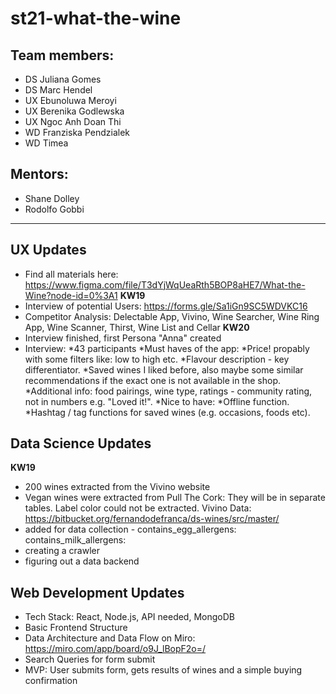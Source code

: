 # st21-what-the-wine

## Team members: 
* DS Juliana Gomes
* DS Marc Hendel
* UX Ebunoluwa Meroyi
* UX Berenika Godlewska
* UX Ngoc Anh Doan Thi
* WD Franziska Pendzialek
* WD Timea

## Mentors: 
* Shane Dolley
* Rodolfo Gobbi

---

## UX Updates
- Find all materials here: 
https://www.figma.com/file/T3dYjWqUeaRth5BOP8aHE7/What-the-Wine?node-id=0%3A1
**KW19**
- Interview of potential Users: https://forms.gle/Sa1iGn9SC5WDVKC16
- Competitor Analysis: 
Delectable App, Vivino, Wine Searcher, Wine Ring App, 
Wine Scanner, Thirst, Wine List and Cellar
**KW20** 
- Interview finished, first Persona "Anna" created
- Interview:
*43 participants
*Must haves of the app:
*Price! propably with some filters like: low to high etc.
*Flavour description - key differentiator.
*Saved wines I liked before, also maybe some similar recommendations if the exact one is not available in the shop.
*Additional info: food pairings, wine type, ratings - community rating, not in numbers e.g. "Loved it!".
*Nice to have:
*Offline function.
*Hashtag / tag functions for saved wines (e.g. occasions, foods etc).

## Data Science Updates
**KW19**
- 200 wines extracted from the Vivino website
- Vegan wines were extracted from Pull The Cork: They will be in separate tables. Label color could not be extracted.
Vivino Data: https://bitbucket.org/fernandodefranca/ds-wines/src/master/
- added for data collection - contains_egg_allergens: contains_milk_allergens:
- creating a crawler
- figuring out a data backend

## Web Development Updates
- Tech Stack: React, Node.js, API needed, MongoDB
- Basic Frontend Structure 
- Data Architecture and Data Flow on Miro: https://miro.com/app/board/o9J_lBopF2o=/
- Search Queries for form submit
- MVP: User submits form, gets results of wines and a simple buying confirmation